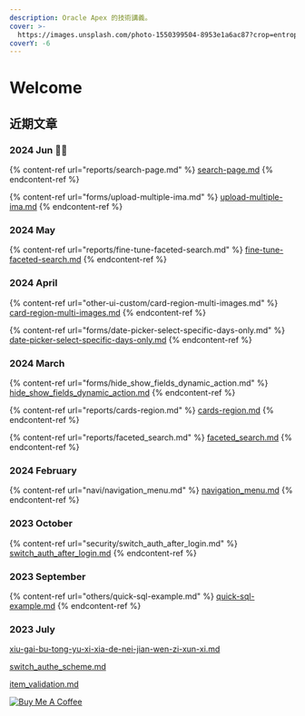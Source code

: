 ```yaml
---
description: Oracle Apex 的技術講義。
cover: >-
  https://images.unsplash.com/photo-1550399504-8953e1a6ac87?crop=entropy&cs=srgb&fm=jpg&ixid=M3wxOTcwMjR8MHwxfHNlYXJjaHw1fHxiZWFjaCUyMHJlbGF4fGVufDB8fHx8MTY5NjM0Mzg4OHww&ixlib=rb-4.0.3&q=85
coverY: -6
---
```


# Welcome

## 近期文章

### 2024 Jun :tada::clap:

{% content-ref url="reports/search-page.md" %}
[search-page.md](reports/search-page.md)
{% endcontent-ref %}

{% content-ref url="forms/upload-multiple-ima.md" %}
[upload-multiple-ima.md](forms/upload-multiple-ima.md)
{% endcontent-ref %}

### 2024 May&#x20;

{% content-ref url="reports/fine-tune-faceted-search.md" %}
[fine-tune-faceted-search.md](reports/fine-tune-faceted-search.md)
{% endcontent-ref %}

### 2024 April&#x20;

{% content-ref url="other-ui-custom/card-region-multi-images.md" %}
[card-region-multi-images.md](other-ui-custom/card-region-multi-images.md)
{% endcontent-ref %}

{% content-ref url="forms/date-picker-select-specific-days-only.md" %}
[date-picker-select-specific-days-only.md](forms/date-picker-select-specific-days-only.md)
{% endcontent-ref %}

### 2024 March

{% content-ref url="forms/hide_show_fields_dynamic_action.md" %}
[hide\_show\_fields\_dynamic\_action.md](forms/hide\_show\_fields\_dynamic\_action.md)
{% endcontent-ref %}

{% content-ref url="reports/cards-region.md" %}
[cards-region.md](reports/cards-region.md)
{% endcontent-ref %}

{% content-ref url="reports/faceted_search.md" %}
[faceted\_search.md](reports/faceted\_search.md)
{% endcontent-ref %}

### 2024 February

{% content-ref url="navi/navigation_menu.md" %}
[navigation\_menu.md](navi/navigation\_menu.md)
{% endcontent-ref %}

### 2023 October

{% content-ref url="security/switch_auth_after_login.md" %}
[switch\_auth\_after\_login.md](security/switch\_auth\_after\_login.md)
{% endcontent-ref %}

### 2023 September

{% content-ref url="others/quick-sql-example.md" %}
[quick-sql-example.md](others/quick-sql-example.md)
{% endcontent-ref %}

### 2023 July

[xiu-gai-bu-tong-yu-xi-xia-de-nei-jian-wen-zi-xun-xi.md](others/xiu-gai-bu-tong-yu-xi-xia-de-nei-jian-wen-zi-xun-xi.md "mention")

[switch\_authe\_scheme.md](security/switch\_authe\_scheme.md "mention")

[item\_validation.md](forms/item\_validation.md "mention")

[![Buy Me A Coffee](https://cdn.buymeacoffee.com/buttons/default-orange.png)](https://www.buymeacoffee.com/hychen39)
